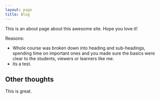```yaml
---
layout: page
title: Blog
---
```


This is an about page about this awesome site.
Hope you love it!

Reasons:
- Whole course was broken down into heading and sub-headings, spending time on important ones and you made sure the basics were clear to the students, viewers or learners like me. 
- its a test.

## Other thoughts

This is great.
